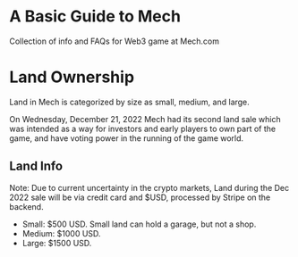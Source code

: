 # A Basic Guide to Mech

Collection of info and FAQs for Web3 game at Mech.com

# Land Ownership

Land in Mech is categorized by size as small, medium, and large.

On Wednesday, December 21, 2022 Mech had its second land sale which was intended as a way for investors and early players to own part of the game, and have voting power in the running of the game world.

## Land Info

Note: Due to current uncertainty in the crypto markets, Land during the Dec 2022 sale will be via credit card and $USD, processed by Stripe on the backend.
* Small: $500 USD. Small land can hold a garage, but not a shop.
* Medium: $1000 USD.
* Large: $1500 USD. 

